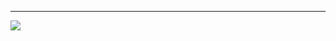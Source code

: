 

---
[![](https://visitcount.itsvg.in/api?id=JrGustavo&icon=0&color=0)](https://visitcount.itsvg.in)

<!-- Proudly created with GPRM ( https://gprm.itsvg.in ) -->


